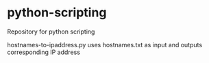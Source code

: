 # python-scripting
Repository for python scripting

hostnames-to-ipaddress.py uses hostnames.txt as input and outputs corresponding IP address
